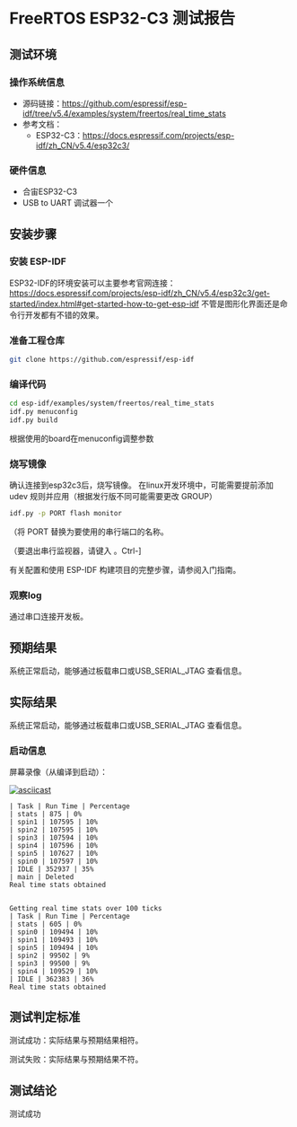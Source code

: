 # FreeRTOS ESP32-C3 测试报告

## 测试环境

### 操作系统信息

- 源码链接：https://github.com/espressif/esp-idf/tree/v5.4/examples/system/freertos/real_time_stats
- 参考文档：
    - ESP32-C3：https://docs.espressif.com/projects/esp-idf/zh_CN/v5.4/esp32c3/

### 硬件信息

- 合宙ESP32-C3
- USB to UART 调试器一个

## 安装步骤

### 安装 ESP-IDF

ESP32-IDF的环境安装可以主要参考官网连接：
https://docs.espressif.com/projects/esp-idf/zh_CN/v5.4/esp32c3/get-started/index.html#get-started-how-to-get-esp-idf
不管是图形化界面还是命令行开发都有不错的效果。

### 准备工程仓库
```bash
git clone https://github.com/espressif/esp-idf
```
### 编译代码
```bash
cd esp-idf/examples/system/freertos/real_time_stats
idf.py menuconfig
idf.py build
```
根据使用的board在menuconfig调整参数
### 烧写镜像

确认连接到esp32c3后，烧写镜像。
在linux开发环境中，可能需要提前添加 udev 规则并应用（根据发行版不同可能需要更改 GROUP）
```bash
idf.py -p PORT flash monitor
```
（将 PORT 替换为要使用的串行端口的名称。

（要退出串行监视器，请键入 。Ctrl-]

有关配置和使用 ESP-IDF 构建项目的完整步骤，请参阅入门指南。
### 观察log

通过串口连接开发板。

## 预期结果

系统正常启动，能够通过板载串口或USB_SERIAL_JTAG 查看信息。

## 实际结果

系统正常启动，能够通过板载串口或USB_SERIAL_JTAG 查看信息。

### 启动信息

屏幕录像（从编译到启动）：

[![asciicast](https://asciinema.org/a/JGcZ72E7j5dNoPRrxqJNyzQQu.svg)](https://asciinema.org/a/JGcZ72E7j5dNoPRrxqJNyzQQu)
```log
| Task | Run Time | Percentage
| stats | 875 | 0%
| spin1 | 107595 | 10%
| spin2 | 107595 | 10%
| spin3 | 107594 | 10%
| spin4 | 107596 | 10%
| spin5 | 107627 | 10%
| spin0 | 107597 | 10%
| IDLE | 352937 | 35%
| main | Deleted
Real time stats obtained


Getting real time stats over 100 ticks
| Task | Run Time | Percentage
| stats | 605 | 0%
| spin0 | 109494 | 10%
| spin1 | 109493 | 10%
| spin5 | 109494 | 10%
| spin2 | 99502 | 9%
| spin3 | 99500 | 9%
| spin4 | 109529 | 10%
| IDLE | 362383 | 36%
Real time stats obtained
```

## 测试判定标准

测试成功：实际结果与预期结果相符。

测试失败：实际结果与预期结果不符。

## 测试结论

测试成功